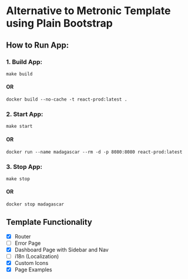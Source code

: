 # Alternative to Metronic Template using Plain Bootstrap

## How to Run App:
### 1. Build App:
```shell
make build
```
#### OR
```shell
docker build --no-cache -t react-prod:latest .
```

### 2. Start App:
```shell
make start
```
#### OR
```shell
docker run --name madagascar --rm -d -p 8080:8080 react-prod:latest
```

### 3. Stop App:
```shell
make stop
```
#### OR
```shell
docker stop madagascar
```

## Template Functionality
- [x] Router
- [ ] Error Page 
- [x] Dashboard Page with Sidebar and Nav
- [ ] i18n (Localization)
- [x] Custom Icons
- [x] Page Examples